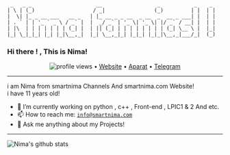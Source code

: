 ```
 _   _ _                     __                  _           _    _ 
| \ | (_)                   / _|                (_)         | |  | |
|  \| |_ _ __ ___   __ _   | |_ __ _ _ __  _ __  _  __ _ ___| |  | |
| . ` | | '_ ` _ \ / _` |  |  _/ _` | '_ \| '_ \| |/ _` / __| |  | |
| |\  | | | | | | | (_| |  | || (_| | | | | | | | | (_| \__ \ |  |_|
|_| \_|_|_| |_| |_|\__,_|  |_| \__,_|_| |_|_| |_|_|\__,_|___/_|  (_)
```

### Hi there ! , This is Nima!

<p align="center">
  <img src="https://gpvc.arturio.dev/nimafanniasl" alt="profile views"> •
 <a href="https://smartnima.com">Website</a> • <a href="https://aparat.com/smartnima">Aparat</a> • <a href="https://t.me/Nima_fanniasl">Telegram</a>
</p>

-------------------------------------------
i am Nima from smartnima Channels And smartnima.com Website! <br>
i have 11 years old!


- 🔭 I’m currently working on python , c++ , Front-end , LPIC1 & 2 And etc.
- 📫 How to reach me: [`info@smartnima.com`](mailto:info@smartnima.com)
- 💬 Ask me anything about my Projects!

----------------------------

![Nima's github stats](https://github-readme-stats.vercel.app/api?username=nimafanniasl&count_private=true&include_all_commits=true&show_icons=true)
